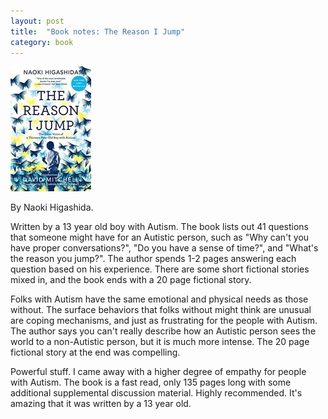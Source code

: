 ```yaml
---
layout: post
title:  "Book notes: The Reason I Jump"
category: book
---
```


![Book cover](/assets/the-reason-i-jump.jpg)

By Naoki Higashida.

Written by a 13 year old boy with Autism. The book lists out 41 questions that someone might have for an Autistic person, such as "Why can't you have proper conversations?", "Do you have a sense of time?", and "What's the reason you jump?". The author spends 1-2 pages answering each question based on his experience. There are some short fictional stories mixed in, and the book ends with a 20 page fictional story.

Folks with Autism have the same emotional and physical needs as those without. The surface behaviors that folks without might think are unusual are coping mechanisms, and just as frustrating for the people with Autism. The author says you can't really describe how an Autistic person sees the world to a non-Autistic person, but it is much more intense. The 20 page fictional story at the end was compelling.

Powerful stuff. I came away with a higher degree of empathy for people with Autism. The book is a fast read, only 135 pages long with some additional supplemental discussion material. Highly recommended. It's amazing that it was written by a 13 year old.
